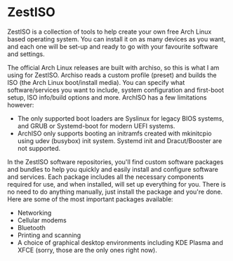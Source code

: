 # ZestISO
ZestISO is a collection of tools to help create your own free Arch Linux based operating system. You can install it on as many devices as you want, and each one will be set-up and ready to go with your favourite software and settings.

The official Arch Linux releases are built with archiso, so this is what I am using for ZestISO. Archiso reads a custom profile (preset) and builds the ISO (the Arch Linux boot/install media).
You can specify what software/services you want to include, system configuration and first-boot setup, ISO info/build options and more.
ArchISO has a few limitations however:
 - The only supported boot loaders are Syslinux for legacy BIOS systems, and GRUB or Systemd-boot for modern UEFI systems.
 - ArchISO only supports booting an initramfs created with mkinitcpio using udev (busybox) init system. Systemd init and Dracut/Booster are not supported.

In the ZestISO software repositories, you'll find custom software packages and bundles to help you quickly and easily install and configure software and services. Each package includes all the necessary components required for use, and when installed, will set up everything for you. There is no need to do anything manually, just install the package and you're done.
Here are some of the most important packages available:
 - Networking
 - Cellular modems
 - Bluetooth
 - Printing and scanning
 - A choice of graphical desktop environments including KDE Plasma and XFCE (sorry, those are the only ones right now).
